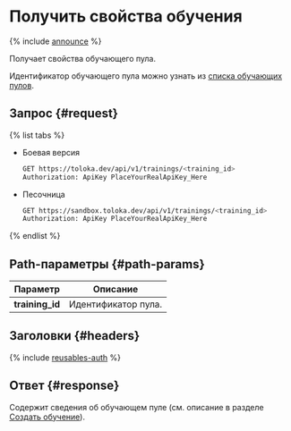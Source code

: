 # Получить свойства обучения

{% include [announce](../_includes/announce.md) %}

Получает свойства обучающего пула.

Идентификатор обучающего пула можно узнать из [списка обучающих пулов](get-training-list.md).

## Запрос {#request}

{% list tabs %}

- Боевая версия

    ```bash
    GET https://toloka.dev/api/v1/trainings/<training_id>
    Authorization: ApiKey PlaceYourRealApiKey_Here
    ```

- Песочница

    ```bash
    GET https://sandbox.toloka.dev/api/v1/trainings/<training_id>
    Authorization: ApiKey PlaceYourRealApiKey_Here
    ```

{% endlist %}

## Path-параметры {#path-params}

Параметр | Описание
----- | -----
**training_id** | Идентификатор пула.

## Заголовки {#headers}

{% include [reusables-auth](../_includes/reusables/id-reusables/auth.md) %}

## Ответ {#response}

Содержит сведения об обучающем пуле (см. описание в разделе [Создать обучение](create-training.md#response)).